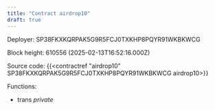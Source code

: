 ```yaml
---
title: "Contract airdrop10"
draft: true
---
```

Deployer: SP38FKXKQRPAK5G9R5FCJ0TXKHP8PQYR91WKBKWCG


 



Block height: 610556 (2025-02-13T16:52:16.000Z)

Source code: {{<contractref "airdrop10" SP38FKXKQRPAK5G9R5FCJ0TXKHP8PQYR91WKBKWCG airdrop10>}}

Functions:

* trans _private_

